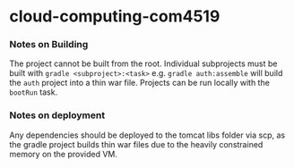 # cloud-computing-com4519
### Notes on Building
The project cannot be built from the root.
Individual subprojects must be built with `gradle <subproject>:<task>` e.g. `gradle auth:assemble` will build the `auth` project into a thin war file.
Projects can be run locally with the `bootRun` task.
### Notes on deployment
Any dependencies should be deployed to the tomcat libs folder via scp, as the gradle project builds thin war files due to the heavily constrained memory on the provided VM.
